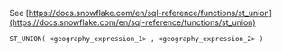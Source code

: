 See [https://docs.snowflake.com/en/sql-reference/functions/st_union](https://docs.snowflake.com/en/sql-reference/functions/st_union)
```
ST_UNION( <geography_expression_1> , <geography_expression_2> )
```
